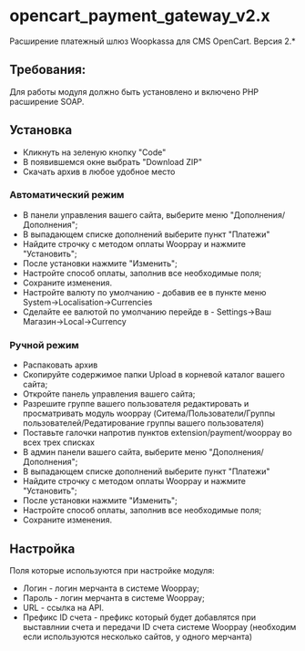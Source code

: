 # opencart_payment_gateway_v2.x
Расширение платежный шлюз Woopkassa для CMS OpenCart. Версия 2.*

## Требования:
Для работы модуля должно быть установлено и включено PHP расширение SOAP.

## Установка
* Кликнуть на зеленую кнопку "Code"
* В появившемся окне выбрать "Download ZIP"
* Скачать архив в любое удобное место

### **Автоматический режим**
* В панели управления вашего сайта, выберите меню "Дополнения/Дополнения";
* В выпадающем списке дополнений выберите пункт "Платежи"
* Найдите строчку с методом оплаты Wooppay и нажмите "Установить";
* После установки нажмите "Изменить";
* Настройте способ оплаты, заполнив все необходимые поля;
* Сохраните изменения.
* Настройте валюту по умолчанию - добавив ее в пункте меню System->Localisation->Currencies
* Сделайте ее валютой по умолчанию перейде в - Settings->Ваш Магазин->Local->Currency

### **Ручной режим**
* Распаковать архив
* Скопируйте содержимое папки Upload в корневой каталог вашего сайта;
* Откройте панель управления вашего сайта;
* Разрешите группе вашего пользователя редактировать и просматривать модуль wooppay (Ситема/Пользователи/Группы пользователей/Редатирование группы вашего пользователя)
* Поставьте галочки напротив пунктов extension/payment/wooppay во всех трех списках
* В админ панели вашего сайта, выберите меню "Дополнения/Дополнения";
* В выпадающем списке дополнений выберите пункт "Платежи"
* Найдите строчку с методом оплаты Wooppay и нажмите "Установить";
* После установки нажмите "Изменить";
* Настройте способ оплаты, заполнив все необходимые поля;
* Сохраните изменения.

## Настройка
Поля которые используются при настройке модуля:
* Логин - логин мерчанта в системе Wooppay;
* Пароль - логин мерчанта в системе Wooppay;
* URL - ссылка на API.
* Префикс ID счета - префикc который будет добавлятся при выставлнии счета и передачи ID счета системе Wooppay (необходим если используются несколько сайтов, у одного мерчанта) 

